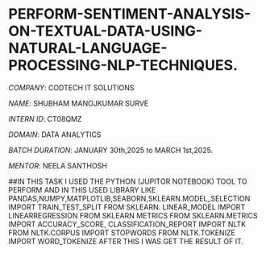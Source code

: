 # PERFORM-SENTIMENT-ANALYSIS-ON-TEXTUAL-DATA-USING-NATURAL-LANGUAGE-PROCESSING-NLP-TECHNIQUES.

*COMPANY*: CODTECH IT SOLUTIONS

*NAME*: SHUBHAM MANOJKUMAR SURVE

*INTERN ID*: CT08QMZ

*DOMAIN*: DATA ANALYTICS

*BATCH DURATION*: JANUARY 30th,2025 to MARCH 1st,2025.

*MENTOR*: NEELA SANTHOSH

##IN THIS TASK I USED THE PYTHON (JUPITOR NOTEBOOK) TOOL TO PERFORM AND IN THIS USED LIBRARY LIKE PANDAS,NUMPY,MATPLOTLIB,SEABORN,SKLEARN.MODEL_SELECTION IMPORT TRAIN_TEST_SPLIT FROM SKLEARN. LINEAR_MODEL IMPORT LINEARREGRESSION FROM SKLEARN METRICS FROM SKLEARN.METRICS IMPORT ACCURACY_SCORE, CLASSIFICATION_REPORT IMPORT NLTK FROM NLTK.CORPUS IMPORT STOPWORDS FROM NLTK.TOKENIZE IMPORT WORD_TOKENIZE AFTER THIS I WAS GET THE RESULT OF IT.
